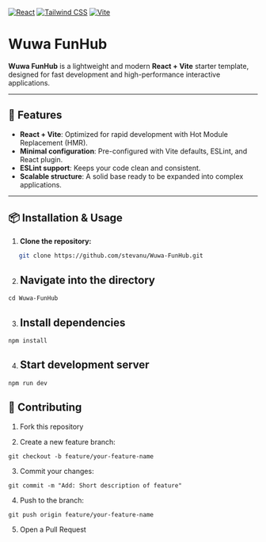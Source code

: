 
[![React](https://img.shields.io/badge/React-18.2.0-blue?logo=react&logoColor=white)](https://react.dev/)
[![Tailwind CSS](https://img.shields.io/badge/Tailwind%20CSS-3.4.0-38B2AC?logo=tailwindcss&logoColor=white)](https://tailwindcss.com/)
[![Vite](https://img.shields.io/badge/Vite-5.0-646CFF?logo=vite&logoColor=FFD62E)](https://vitejs.dev/)


# Wuwa FunHub

**Wuwa FunHub** is a lightweight and modern **React + Vite** starter template, designed for fast development and high-performance interactive applications.

---

## 🚀 Features

- **React + Vite**: Optimized for rapid development with Hot Module Replacement (HMR).
- **Minimal configuration**: Pre-configured with Vite defaults, ESLint, and React plugin.
- **ESLint support**: Keeps your code clean and consistent.
- **Scalable structure**: A solid base ready to be expanded into complex applications.

---

## 📦 Installation & Usage

1. **Clone the repository:**
```bash
   git clone https://github.com/stevanu/Wuwa-FunHub.git
```

2. ## Navigate into the directory

```
cd Wuwa-FunHub
```

3. ## Install dependencies

```
npm install
```

4. ## Start development server

```
npm run dev
```

## 🤝 Contributing
1. Fork this repository

2. Create a new feature branch:
```
git checkout -b feature/your-feature-name
```
3. Commit your changes:
```
git commit -m "Add: Short description of feature"
```
4. Push to the branch:
```
git push origin feature/your-feature-name
```
5. Open a Pull Request


